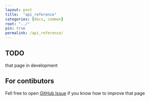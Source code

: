 ```yaml
---
layout: post
title:  "api_reference"
categories: [docs, common]
root: "../"
pin: true
permalink: /api_reference/
---
```


## TODO

that page in development

## For contibutors

Fell free to open [GitHub Issue](https://github.com/blockspacer/flextool/issues) if you know how to improve that page
